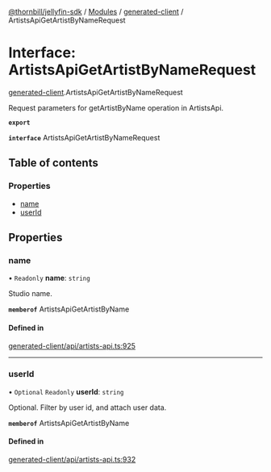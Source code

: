 [@thornbill/jellyfin-sdk](../README.md) / [Modules](../modules.md) / [generated-client](../modules/generated_client.md) / ArtistsApiGetArtistByNameRequest

# Interface: ArtistsApiGetArtistByNameRequest

[generated-client](../modules/generated_client.md).ArtistsApiGetArtistByNameRequest

Request parameters for getArtistByName operation in ArtistsApi.

**`export`**

**`interface`** ArtistsApiGetArtistByNameRequest

## Table of contents

### Properties

- [name](generated_client.ArtistsApiGetArtistByNameRequest.md#name)
- [userId](generated_client.ArtistsApiGetArtistByNameRequest.md#userid)

## Properties

### name

• `Readonly` **name**: `string`

Studio name.

**`memberof`** ArtistsApiGetArtistByName

#### Defined in

[generated-client/api/artists-api.ts:925](https://github.com/jellyfin/jellyfin-sdk-typescript/blob/7402732/src/generated-client/api/artists-api.ts#L925)

___

### userId

• `Optional` `Readonly` **userId**: `string`

Optional. Filter by user id, and attach user data.

**`memberof`** ArtistsApiGetArtistByName

#### Defined in

[generated-client/api/artists-api.ts:932](https://github.com/jellyfin/jellyfin-sdk-typescript/blob/7402732/src/generated-client/api/artists-api.ts#L932)
